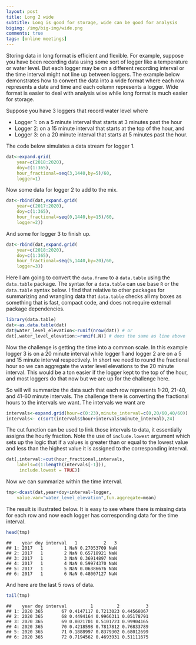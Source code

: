 ```yaml
---
layout: post
title: Long 2 wide
subtitle: Long is good for storage, wide can be good for analysis
bigimg: /img/big-img/wide.png
comments: true
tags: [online meetings]
---
```


Storing data in long format is efficient and flexible. For example,
suppose you have been recording data using some sort of logger like a
temperature or water level. But each logger may be on a different
recording interval or the time interval might not line up between
loggers. The example below demonstrates how to convert the data into a
wide format where each row represents a date and time and each column
represents a logger. Wide format is easier to deal with analysis wise
while long format is much easier for storage.

Suppose you have 3 loggers that record water level where

-   Logger 1: on a 5 minute interval that starts at 3 minutes past the
    hour
-   Logger 2: on a 15 minute interval that starts at the top of the
    hour, and
-   Logger 3: on a 20 minute interval that starts at 5 minutes past the
    hour.

The code below simulates a data stream for logger 1.

``` r
dat<-expand.grid(
    year=c(2018:2020),
    doy=c(1:365),
    hour_fractional=seq(3,1440,by=5)/60,
    logger=1)
```

Now some data for logger 2 to add to the mix.

``` r
dat<-rbind(dat,expand.grid(
    year=c(2017:2020),
    doy=c(1:365),
    hour_fractional=seq(0,1440,by=15)/60,
    logger=2))
```

And some for logger 3 to finish up.

``` r
dat<-rbind(dat,expand.grid(
    year=c(2018:2020),
    doy=c(1:365),
    hour_fractional=seq(5,1440,by=20)/60,
    logger=3))
```

Here I am going to convert the `data.frame` to a `data.table` using the
`data.table` package. The syntax for a `data.table` can use base `R` or
the `data.table` syntax below. I find that relative to other packages
for summarizing and wrangling data that `data.table` checks all my boxes
as something that is fast, compact code, and does not require external
package dependencies.

``` r
library(data.table)
dat<-as.data.table(dat)
dat$water_level_elevation<-runif(nrow(dat)) # or
dat[,water_level_elevation:=runif(.N)] # does the same as line above 
```

Now the challenge is getting the time into a common scale. In this
example logger 3 is on a 20 minute interval while logger 1 and logger 2
are on a 5 and 15 minute interval respectively. In short we need to
round the fractional hour so we can aggregate the water level elevations
to the 20 minute interval. This would be a ton easier if the logger kept
to the top of the hour, and most loggers do that now but we are up for
the challenge here.

So will will summarize the data such that each row represents 1-20,
21-40, and 41-60 minute intervals. The challenge there is converting the
fractional hours to the intervals we want. The intervals we want are

``` r
intervals<-expand.grid(hour=c(0:23),minute_interval=c(0,20/60,40/60))
intervals<- c(sort(intervals$hour+intervals$minute_interval),24)
```

The cut function can be used to link those intervals to data, it
essentially assigns the hourly fraction. Note the use of
`include.lowest` argument which sets up the logic that if a values is
greater than or equal to the lowest value and less than the highest
value it is assigned to the corresponding interval.

``` r
dat[,interval:=cut(hour_fractional,intervals,
    labels=c(1:length(intervals[-1])),
     include.lowest = TRUE)]
```

Now we can summarize within the time interval.

``` r
tmp<-dcast(dat,year+doy+interval~logger,
    value.var="water_level_elevation",fun.aggregate=mean)
```

The result is illustrated below. It is easy to see where there is
missing data for each row and now each logger has corresponding data for
the time interval.

``` r
head(tmp)
```

    ##    year doy interval   1          2   3
    ## 1: 2017   1        1 NaN 0.27053709 NaN
    ## 2: 2017   1        2 NaN 0.65718921 NaN
    ## 3: 2017   1        3 NaN 0.36914897 NaN
    ## 4: 2017   1        4 NaN 0.59974370 NaN
    ## 5: 2017   1        5 NaN 0.06386676 NaN
    ## 6: 2017   1        6 NaN 0.48007127 NaN

And here are the last 5 rows of data.

``` r
tail(tmp)
```

    ##    year doy interval         1         2          3
    ## 1: 2020 365       67 0.4147117 0.7213023 0.44568067
    ## 2: 2020 365       68 0.4494164 0.9966311 0.05178791
    ## 3: 2020 365       69 0.8021701 0.5101723 0.99904165
    ## 4: 2020 365       70 0.4218598 0.7817812 0.76833789
    ## 5: 2020 365       71 0.1888997 0.8379302 0.68012699
    ## 6: 2020 365       72 0.7194562 0.4693931 0.51111675
